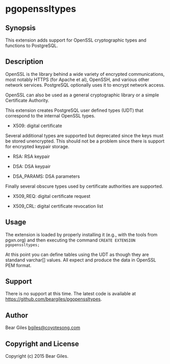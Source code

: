 pgopenssltypes
==============

Synopsis
--------

This extension adds support for OpenSSL cryptographic types
and functions to PostgreSQL.

Description
-----------

OpenSSL is the library behind a wide variety of encrypted communications,
most notably HTTPS (for Apache et al), OpenSSH, and various other network
services. PostgreSQL optionally uses it to encrypt network access.

OpenSSL can also be used as a general cryptographic library or a simple
Certificate Authority.

This extension creates PostgreSQL user defined types (UDT) that correspond
to the internal OpenSSL types.

+ X509: digital certificate

Several additional types are supported but deprecated since the keys must
be stored unencrypted. This should not be a problem since there is support
for encrypted keypair storage.

+ RSA: RSA keypair

+ DSA: DSA keypair

+ DSA_PARAMS: DSA parameters

Finally several obscure types used by certificate authorities are supported.

+ X509_REQ: digital certificate request

+ X509_CRL: digital certificate revocation list

Usage
-----

The extension is loaded by properly installing it (e.g., with the tools
from pgxn.org) and then executing the command `CREATE EXTENSION pgopenssltypes;`

At this point you can define tables using the UDT as though they are standand
varchar[] values. All expect and produce the data in OpenSSL PEM format.


Support
-------

There is no support at this time. The latest code is available at
https://github.com/beargiles/pgopenssltypes.

Author
------

Bear Giles <bgiles@coyotesong.com>

Copyright and License
---------------------

Copyright (c) 2015 Bear Giles.

